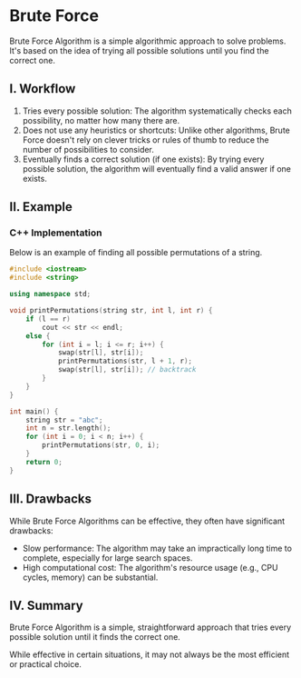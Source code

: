 # Brute Force

Brute Force Algorithm is a simple algorithmic approach to solve problems. It's based on the idea of trying all possible solutions until you find the correct one.

## I. Workflow
1. Tries every possible solution: The algorithm systematically checks each possibility, no matter how many there are.
2. Does not use any heuristics or shortcuts: Unlike other algorithms, Brute Force doesn't rely on clever tricks or rules of thumb to reduce the number of possibilities to consider.
3. Eventually finds a correct solution (if one exists): By trying every possible solution, the algorithm will eventually find a valid answer if one exists.

## II. Example
### C++ Implementation
Below is an example of finding all possible permutations of a string.
```c++
#include <iostream>
#include <string>

using namespace std;

void printPermutations(string str, int l, int r) {
    if (l == r)
        cout << str << endl;
    else {
        for (int i = l; i <= r; i++) {
            swap(str[l], str[i]);
            printPermutations(str, l + 1, r);
            swap(str[l], str[i]); // backtrack
        }
    }
}

int main() {
    string str = "abc";
    int n = str.length();
    for (int i = 0; i < n; i++) {
        printPermutations(str, 0, i);
    }
    return 0;
}
```

##  III. Drawbacks

While Brute Force Algorithms can be effective, they often have significant drawbacks:
- Slow performance: The algorithm may take an impractically long time to complete, especially for large search spaces.
- High computational cost: The algorithm's resource usage (e.g., CPU cycles, memory) can be substantial.

## IV. Summary

Brute Force Algorithm is a simple, straightforward approach that tries every possible solution until it finds the correct one.

While effective in certain situations, it may not always be the most efficient or practical choice.
